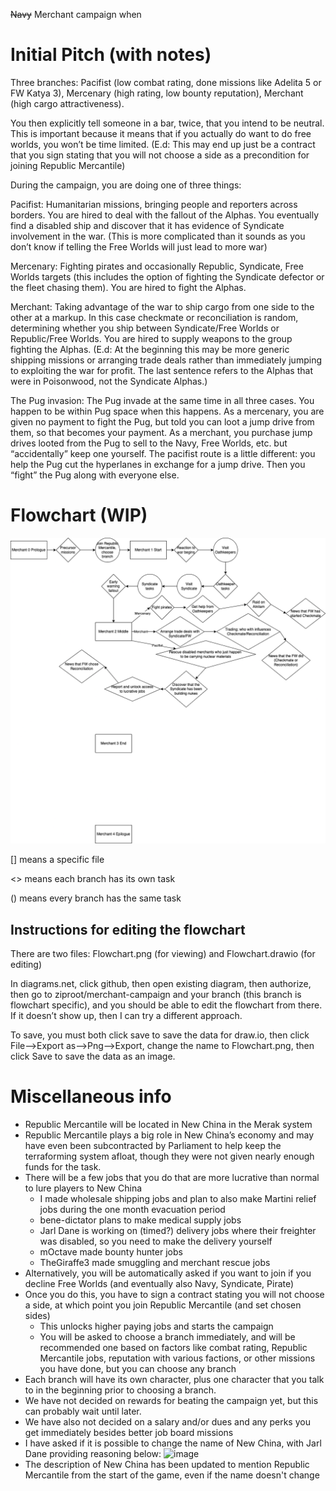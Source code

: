 ~~Navy~~ Merchant campaign when

# Initial Pitch (with notes)

Three branches: Pacifist (low combat rating, done missions like Adelita 5 or FW Katya 3), Mercenary (high rating, low bounty reputation), Merchant (high cargo attractiveness).

You then explicitly tell someone in a bar, twice, that you intend to be neutral. This is important because it means that if you actually do want to do free worlds, you won’t be time limited.
(E.d: This may end up just be a contract that you sign stating that you will not choose a side as a precondition for joining Republic Mercantile)

During the campaign, you are doing one of three things:

Pacifist: Humanitarian missions, bringing people and reporters across borders. You are hired to deal with the fallout of the Alphas. You eventually find a disabled ship and discover that it has evidence of Syndicate involvement in the war. (This is more complicated than it sounds as you don’t know if telling the Free Worlds will just lead to more war)

Mercenary: Fighting pirates and occasionally Republic, Syndicate, Free Worlds targets (this includes the option of fighting the Syndicate defector or the fleet chasing them). You are hired to fight the Alphas.

Merchant: Taking advantage of the war to ship cargo from one side to the other at a markup. In this case checkmate or reconciliation is random, determining whether you ship between Syndicate/Free Worlds or Republic/Free Worlds. You are hired to supply weapons to the group fighting the Alphas.
(E.d: At the beginning this may be more generic shipping missions or arranging trade deals rather than immediately jumping to exploiting the war for profit. The last sentence refers to the Alphas that were in Poisonwood, not the Syndicate Alphas.)

The Pug invasion: The Pug invade at the same time in all three cases. You happen to be within Pug space when this happens. As a mercenary, you are given no payment to fight the Pug, but told you can loot a jump drive from them, so that becomes your payment. As a merchant, you purchase jump drives looted from the Pug to sell to the Navy, Free Worlds, etc. but “accidentally” keep one yourself. The pacifist route is a little different: you help the Pug cut the hyperlanes in exchange for a jump drive. Then you “fight” the Pug along with everyone else.

# Flowchart (WIP)
![](Flowchart.png)

[] means a specific file

<> means each branch has its own task

() means every branch has the same task

## Instructions for editing the flowchart
There are two files: Flowchart.png (for viewing) and Flowchart.drawio (for editing)

In diagrams.net, click github, then open existing diagram, then authorize, then go to ziproot/merchant-campaign and your branch (this branch is flowchart specific), and you should be able to edit the flowchart from there. If it doesn’t show up, then I can try a different approach.

To save, you must both click save to save the data for draw.io, then click File-->Export as-->Png-->Export, change the name to Flowchart.png, then click Save to save the data as an image.

# Miscellaneous info

* Republic Mercantile will be located in New China in the Merak system
* Republic Mercantile plays a big role in New China’s economy and may have even been subcontracted by Parliament to help keep the terraforming system afloat, though they were not given nearly enough funds for the task.
* There will be a few jobs that you do that are more lucrative than normal to lure players to New China
  * I made wholesale shipping jobs and plan to also make Martini relief jobs during the one month evacuation period
  * bene-dictator plans to make medical supply jobs
  * Jarl Dane is working on (timed?) delivery jobs where their freighter was disabled, so you need to make the delivery yourself
  * mOctave made bounty hunter jobs
  * TheGiraffe3 made smuggling and merchant rescue jobs
* Alternatively, you will be automatically asked if you want to join if you decline Free Worlds (and eventually also Navy, Syndicate, Pirate)
* Once you do this, you have to sign a contract stating you will not choose a side, at which point you join Republic Mercantile (and set chosen sides)
  * This unlocks higher paying jobs and starts the campaign
  * You will be asked to choose a branch immediately, and will be recommended one based on factors like combat rating, Republic Mercantile jobs, reputation with various factions, or other missions you have done, but you can choose any branch
* Each branch will have its own character, plus one character that you talk to in the beginning prior to choosing a branch. 
* We have not decided on rewards for beating the campaign yet, but this can probably wait until later.
* We have also not decided on a salary and/or dues and any perks you get immediately besides better job board missions
* I have asked if it is possible to change the name of New China, with Jarl Dane providing reasoning below:
![image](https://github.com/user-attachments/assets/98423e0a-de80-4f3c-83b8-f4c18b734f14)
* The description of New China has been updated to mention Republic Mercantile from the start of the game, even if the name doesn't change
